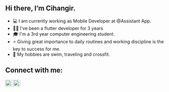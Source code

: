 ## Hi there, I’m Cihangir. 

- 💻 I am currently working as Mobile Developer at @Assistant App.
- 👨‍💻 I've been a flutter developer for 3 years
- 🎓 I'm a 3rd year computer engineering student.
- ⭐ Giving great importance to daily routines and working discipline is the key to success for me.
- 💪 My hobbies are swim, traveling and crossfit.


## Connect with me:
[<img align = "left" alt="emirhansern | Instagram" width = "22px" src = "https://cdn.jsdelivr.net/npm/simple-icons@v3/icons/instagram.svg" />][instagram]

[<img align = "left" alt="emirhansern | Linkedin" width = "22px" src = "https://cdn.jsdelivr.net/npm/simple-icons@v3/icons/linkedin.svg" />][linkedin]


<br />

[instagram]: https://www.instagram.com/cihangirtuncerr
[linkedin]: https://www.linkedin.com/in/cihangir-tuncer-b4b3311b0
